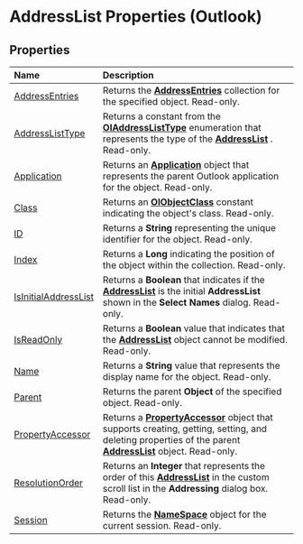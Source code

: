 
# AddressList Properties (Outlook)

## Properties



|**Name**|**Description**|
|:-----|:-----|
|[AddressEntries](53248439-4781-c084-0905-8fb99f2fb4a9.md)|Returns the  **[AddressEntries](db91b717-07c6-d1f2-c545-b766ee1f0c6b.md)** collection for the specified object. Read-only.|
|[AddressListType](3a62cdec-3d8d-3bcf-b2c3-f9dd496fd6e0.md)|Returns a constant from the  **[OlAddressListType](60da59f7-8577-a91a-e4cd-7499be207b32.md)** enumeration that represents the type of the **[AddressList](84611afe-48b1-185b-df4b-0f004e7436ff.md)** . Read-only.|
|[Application](721c34fd-c9df-612e-52e1-b65a51a8f6f5.md)|Returns an  **[Application](797003e7-ecd1-eccb-eaaf-32d6ddde8348.md)** object that represents the parent Outlook application for the object. Read-only.|
|[Class](b2649892-a30f-165f-8352-17f14b5e3b3d.md)|Returns an  **[OlObjectClass](33d724b3-df3c-2a7f-a80f-93b66d96f588.md)** constant indicating the object's class. Read-only.|
|[ID](c0c6953f-5d99-a18a-a64f-b9446f38e774.md)|Returns a  **String** representing the unique identifier for the object. Read-only.|
|[Index](0d0a3072-c39e-debb-04ef-313c8612b325.md)|Returns a  **Long** indicating the position of the object within the collection. Read-only.|
|[IsInitialAddressList](cc3f1f6a-7377-6db1-2f7c-3baf9a7361db.md)|Returns a  **Boolean** that indicates if the **[AddressList](84611afe-48b1-185b-df4b-0f004e7436ff.md)** is the initial **AddressList** shown in the **Select Names** dialog. Read-only.|
|[IsReadOnly](45d40efc-08c0-e2d7-572a-a5e60efb7d2f.md)|Returns a  **Boolean** value that indicates that the **[AddressList](84611afe-48b1-185b-df4b-0f004e7436ff.md)** object cannot be modified. Read-only.|
|[Name](313072e7-937f-d0d6-6372-9dbbaa488ce1.md)|Returns a  **String** value that represents the display name for the object. Read-only.|
|[Parent](cb7f5779-bd69-74a8-1986-6c2dafce8d20.md)|Returns the parent  **Object** of the specified object. Read-only.|
|[PropertyAccessor](8cc763f0-e73f-97f9-5a30-e6f50b17ca2c.md)|Returns a  **[PropertyAccessor](2fc91e13-703c-3ec9-9066-ffee7144306c.md)** object that supports creating, getting, setting, and deleting properties of the parent **[AddressList](84611afe-48b1-185b-df4b-0f004e7436ff.md)** object. Read-only.|
|[ResolutionOrder](e92bd83f-349b-d6e7-a5fb-7a6d893406a0.md)|Returns an  **Integer** that represents the order of this **[AddressList](84611afe-48b1-185b-df4b-0f004e7436ff.md)** in the custom scroll list in the **Addressing** dialog box. Read-only.|
|[Session](ac7d208a-49c8-fe1a-ea33-f7c6d8a700d7.md)|Returns the  **[NameSpace](f0dcaa19-07f5-5d42-a3bf-2e42b7885644.md)** object for the current session. Read-only.|
